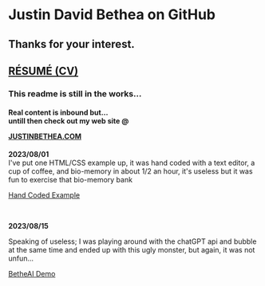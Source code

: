  <h1>Justin David Bethea on GitHub</h1>
 <h2>Thanks for your interest.</h2>
 <h2><a href="https://justinbethea.com/?page_id=220">RÉSUMÉ (CV)</a></h2>
 <h3>This readme is still in the works...</h3>
 <H4> <p>Real content is inbound but...<br>
  untill then check out my web site @ </p><a href="https://justinbethea.com">JUSTINBETHEA.COM</a></H4>
  <p><b>2023/08/01</b><br> I've put one HTML/CSS example up, it was hand coded with a text editor, a cup of coffee, and bio-memory in about 1/2 an hour, it's useless but it was fun to exercise that bio-memory bank</p>
  <a href="class3.html">Hand Coded Example</a><br>
  <p><br></p>
  <b>2023/08/15</b>
  <p> Speaking of useless; I was playing around with the chatGPT api and bubble at the same time and ended up with
   this ugly monster, but again, it was not unfun...</p><a href="https://betheai-interface.bubbleapps.io/version-test">BetheAI Demo</a>
   <p><br></p>
 
